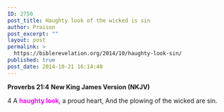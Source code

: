 ```yaml
---
ID: 2750
post_title: Haughty look of the wicked is sin
author: Praison
post_excerpt: ""
layout: post
permalink: >
  https://biblerevelation.org/2014/10/haughty-look-sin/
published: true
post_date: 2014-10-21 16:14:40
---
```

<strong>Proverbs 21:4</strong>
<strong> New King James Version (NKJV)</strong>

4 A <strong><span style="color: #ff00ff;">haughty look</span></strong>, a proud heart,
And the plowing of the wicked are sin.